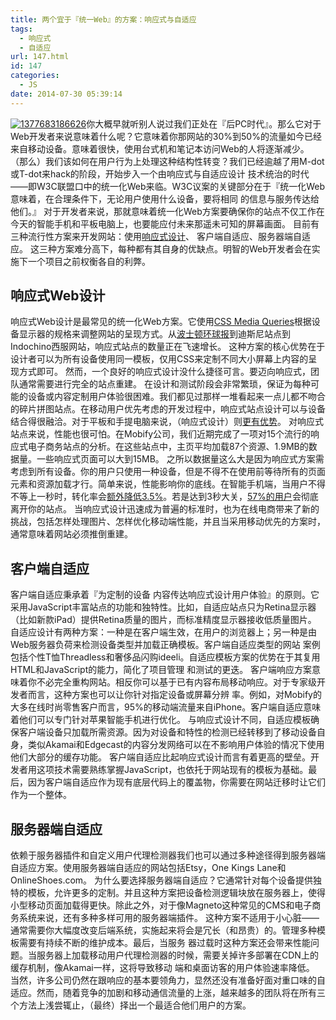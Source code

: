 ```yaml
---
title: 两个宜于『统一Web』的方案：响应式与自适应
tags:
  - 响应式
  - 自适应
url: 147.html
id: 147
categories:
  - JS
date: 2014-07-30 05:39:14
---
```


[![1377683186626](http://storage.veitor.net/uploads/2014/07/1377683186626.jpg)](http://storage.veitor.net/uploads/2014/07/1377683186626.jpg)你大概早就听别人说过我们正处在『后PC时代』。那么它对于Web开发者来说意味着什么呢？它意味着你那网站的30%到50%的流量如今已经来自移动设备。意味着很快，使用台式机和笔记本访问Web的人将逐渐减少。 （那么）我们该如何在用户行为上处理这种结构性转变？我们已经逾越了用M-dot或T-dot来hack的阶段，开始步入一个由响应式与自适应设计 技术统治的时代——即W3C联盟口中的统一化Web来临。W3C议案的关键部分在于『统一化Web意味着，在合理条件下，无论用户使用什么设备，要将相同 的信息与服务传达给他们。』 对于开发者来说，那就意味着统一化Web方案要确保你的站点不仅工作在今天的智能手机和平板电脑上，也要能应付未来那遥未可知的屏幕画面。 目前有三种流行性方案来开发网站：使用[响应式设计](http://www.webmonkey.com/2013/01/take-responsive-design-beyond-media-queries/)、 客户端自适应、服务器端自适应。 这三种方案难分高下，每种都有其自身的优缺点。明智的Web开发者会在实施下一个项目之前权衡各自的利弊。

响应式Web设计
--------

响应式Web设计是最常见的统一化Web方案。它使用[CSS Media Queries](http://www.webmonkey.com/2012/01/building-a-responsive-future-friendly-web-for-everyone/)根据设备显示器的规格来调整网站的呈现方式。从[波士顿环球报](http://www.webmonkey.com/2011/09/the-boston-globe-embraces-responsive-design/)到迪斯尼站点到Indochino西服网站，响应式站点的数量正在飞速增长。 这种方案的核心优势在于设计者可以为所有设备使用同一模板，仅用CSS来定制不同大小屏幕上内容的呈现方式即可。 然而，一个良好的响应式设计没什么捷径可言。要迈向响应式，团队通常需要进行完全的站点重建。 在设计和测试阶段会非常繁琐，保证为每种可能的设备或内容定制用户体验很困难。我们都见过那样一堆看起来一点儿都不吻合的碎片拼图站点。在移动用户优先考虑的开发过程中，响应式站点设计可以与设备结合得很融洽。对于平板和手提电脑来说，（响应式设计）则[更有优势](http://www.webmonkey.com/2012/03/video-progressive-enhancement-2-0/)。 对响应式站点来说，性能也很可怕。在Mobify公司，我们近期完成了一项对15个流行的响应式电子商务站点的分析。在这些站点中，主页平均加载87个资源、1.9MB的数据量。一些响应式页面可以大到15MB。 之所以数据量这么大是因为响应式方案需考虑到所有设备。你的用户只使用一种设备，但是不得不在使用前等待所有的页面元素和资源加载才行。简单来说，性能影响你的底线。在智能手机端，当用户不得不等上一秒时，转化率会[额外降低3.5%](http://www.webperformancetoday.com/2011/11/23/case-study-slow-page-load-mobile-business-metrics/)。若是达到3秒大关，[57%的用户](http://www.strangeloopnetworks.com/resources/infographics/web-performance-and-user-expectations/website-abandonment-happens-after-3-seconds/)会彻底离开你的站点。 当响应式设计迅速成为普遍的标准时，也为在线电商带来了新的挑战，包括怎样处理图片、怎样优化移动端性能，并且当采用移动优先的方案时，通常意味着网站必须推倒重建。

客户端自适应
------

客户端自适应秉承着『为定制的设备 内容传达响应式设计用户体验』的原则。它采用JavaScript丰富站点的功能和独特性。比如，自适应站点只为Retina显示器（比如新款iPad）提供Retina质量的图片，而标准精度显示器接收低质量图片。 自适应设计有两种方案：一种是在客户端生效，在用户的浏览器上；另一种是由Web服务器负荷来检测设备类型并加载正确模板。客户端自适应类型的网站 案例包括个性T恤Threadless和奢侈品闪购ideeli。自适应模板方案的优势在于其复用HTML和JavaScript的能力，简化了项目管理 和测试的更迭。 客户端响应方案意味着你不必完全重构网站。相反你可以基于已有内容布局移动响应。对于专家级开发者而言，这种方案也可以让你针对指定设备或屏幕分辨 率。例如，对Mobify的大多在线时尚零售客户而言，95%的移动端流量来自iPhone。客户端自适应意味着他们可以专门针对苹果智能手机进行优化。 与响应式设计不同，自适应模板确保客户端设备只加载所需资源。因为对设备和特性的检测已经转移到了移动设备自身，类似Akamai和Edgecast的内容分发网络可以在不影响用户体验的情况下使用他们大部分的缓存功能。 客户端自适应比起响应式设计而言有着更高的壁垒。开发者用这项技术需要熟练掌握JavaScript，也依托于网站现有的模板为基础。最后，因为客户端自适应作为现有底层代码上的覆盖物，你需要在网站迁移时让它们作为一个整体。

服务器端自适应
-------

依赖于服务器插件和自定义用户代理检测器我们也可以通过多种途径得到服务器端自适应方案。使用服务器端自适应的网站包括Etsy，One Kings Lane和OnlineShoes.com。 为什么要选择服务器端自适应？它通常针对每个设备提供独特的模板，允许更多的定制。并且这种方案把设备检测逻辑块放在服务器上，使得小型移动页面加载得更快。除此之外，对于像Magneto这种常见的CMS和电子商务系统来说，还有多种多样可用的服务器端插件。 这种方案不适用于小心脏——通常需要你大幅度改变后端系统，实施起来将会是冗长（和昂贵）的。管理多种模板需要有持续不断的维护成本。最后，当服务 器过载时这种方案还会带来性能问题。当服务器上加载移动用户代理检测器的时候，需要关掉许多部署在CDN上的缓存机制，像Akamai一样，这将导致移动 端和桌面访客的用户体验速率降低。 当然，许多公司仍然在跟响应的基本要领角力，显然还没有准备好面对重口味的自适应。然而，随着竞争的加剧和移动通信流量的上涨，越来越多的团队将在所有三个方法上浅尝辄止，（最终）择出一个最适合他们用户的方案。